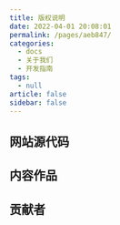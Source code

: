 ```yaml
---
title: 版权说明
date: 2022-04-01 20:08:01
permalink: /pages/aeb847/
categories: 
  - docs
  - 关于我们
  - 开发指南
tags: 
  - null
article: false
sidebar: false
---
```


## 网站源代码


## 内容作品


## 贡献者

